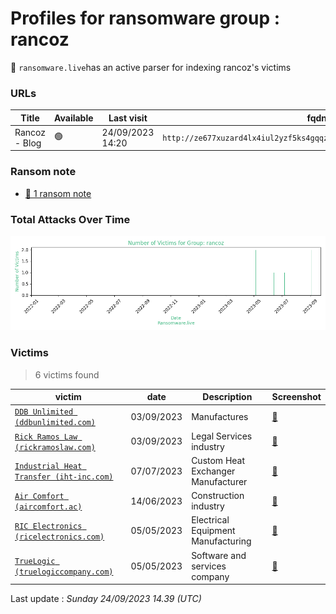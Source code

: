 # Profiles for ransomware group : **rancoz**




🔎 `ransomware.live`has an active  parser for indexing rancoz's victims

### URLs
| Title | Available | Last visit | fqdn | Screenshot 
|---|---|---|---|---|
| Rancoz - Blog | 🟢 | 24/09/2023 14:20 | `http://ze677xuzard4lx4iul2yzf5ks4gqqzoulgj5u4n5n4bbbsxjbfr7eayd.onion` | <a href="https://images.ransomware.live/screenshots/ze677xuzard4lx4iul2yzf5ks4gqqzoulgj5u4n5n4bbbsxjbfr7eayd-onion.png" target=_blank>📸</a> | 


### Ransom note
* [📝 1 ransom note](notes/rancoz)

### Total Attacks Over Time

![Statistics](../graphs/stats-rancoz.png)


### Victims

> 6 victims found

| victim | date | Description | Screenshot | 
|---|---|---|---|
| [`DDB Unlimited (ddbunlimited.com)`](https://google.com/search?q=DDB+Unlimited+%28ddbunlimited.com%29) | 03/09/2023 | Manufactures | <a href="https://images.ransomware.live/screenshots/posts/55c992c00f44c59836be73c6250c0f1c.png" target=_blank>📸</a> |
| [`Rick Ramos Law (rickramoslaw.com)`](https://google.com/search?q=Rick+Ramos+Law+%28rickramoslaw.com%29) | 03/09/2023 | Legal Services industry | <a href="https://images.ransomware.live/screenshots/posts/899fc8aaa62a9c45dd6a71966e8824e1.png" target=_blank>📸</a> |
| [`Industrial Heat Transfer (iht-inc.com)`](https://google.com/search?q=Industrial+Heat+Transfer+%28iht-inc.com%29) | 07/07/2023 | Custom Heat Exchanger Manufacturer | <a href="https://images.ransomware.live/screenshots/posts/899fc8aaa62a9c45dd6a71966e8824e1.png" target=_blank>📸</a> |
| [`Air Comfort (aircomfort.ac)`](https://google.com/search?q=Air+Comfort+%28aircomfort.ac%29) | 14/06/2023 | Construction industry | <a href="https://images.ransomware.live/screenshots/posts/1da5f5d220626c9d2edf550f05cd3e40.png" target=_blank>📸</a> |
| [`RIC Electronics (ricelectronics.com)`](https://google.com/search?q=RIC+Electronics+%28ricelectronics.com%29) | 05/05/2023 | Electrical Equipment Manufacturing | <a href="https://images.ransomware.live/screenshots/posts/0f9cab46c42dbc8b31cd641855987b61.png" target=_blank>📸</a> |
| [`TrueLogic (truelogiccompany.com)`](https://google.com/search?q=TrueLogic+%28truelogiccompany.com%29) | 05/05/2023 | Software and services company | <a href="https://images.ransomware.live/screenshots/posts/ea148da61a8ff2dfb3400559c28dcbc9.png" target=_blank>📸</a> |



Last update : _Sunday 24/09/2023 14.39 (UTC)_
